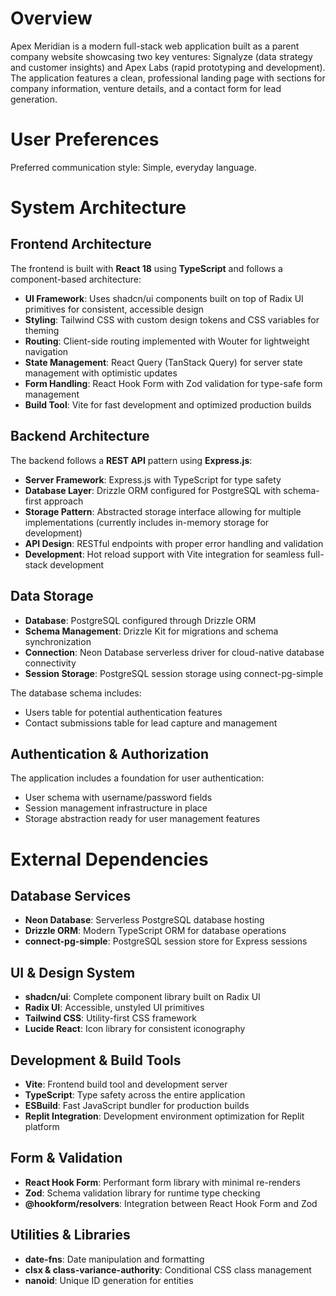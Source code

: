 # Overview

Apex Meridian is a modern full-stack web application built as a parent company website showcasing two key ventures: Signalyze (data strategy and customer insights) and Apex Labs (rapid prototyping and development). The application features a clean, professional landing page with sections for company information, venture details, and a contact form for lead generation.

# User Preferences

Preferred communication style: Simple, everyday language.

# System Architecture

## Frontend Architecture

The frontend is built with **React 18** using **TypeScript** and follows a component-based architecture:

- **UI Framework**: Uses shadcn/ui components built on top of Radix UI primitives for consistent, accessible design
- **Styling**: Tailwind CSS with custom design tokens and CSS variables for theming
- **Routing**: Client-side routing implemented with Wouter for lightweight navigation
- **State Management**: React Query (TanStack Query) for server state management with optimistic updates
- **Form Handling**: React Hook Form with Zod validation for type-safe form management
- **Build Tool**: Vite for fast development and optimized production builds

## Backend Architecture

The backend follows a **REST API** pattern using **Express.js**:

- **Server Framework**: Express.js with TypeScript for type safety
- **Database Layer**: Drizzle ORM configured for PostgreSQL with schema-first approach
- **Storage Pattern**: Abstracted storage interface allowing for multiple implementations (currently includes in-memory storage for development)
- **API Design**: RESTful endpoints with proper error handling and validation
- **Development**: Hot reload support with Vite integration for seamless full-stack development

## Data Storage

- **Database**: PostgreSQL configured through Drizzle ORM
- **Schema Management**: Drizzle Kit for migrations and schema synchronization
- **Connection**: Neon Database serverless driver for cloud-native database connectivity
- **Session Storage**: PostgreSQL session storage using connect-pg-simple

The database schema includes:
- Users table for potential authentication features
- Contact submissions table for lead capture and management

## Authentication & Authorization

The application includes a foundation for user authentication:
- User schema with username/password fields
- Session management infrastructure in place
- Storage abstraction ready for user management features

# External Dependencies

## Database Services
- **Neon Database**: Serverless PostgreSQL database hosting
- **Drizzle ORM**: Modern TypeScript ORM for database operations
- **connect-pg-simple**: PostgreSQL session store for Express sessions

## UI & Design System
- **shadcn/ui**: Complete component library built on Radix UI
- **Radix UI**: Accessible, unstyled UI primitives
- **Tailwind CSS**: Utility-first CSS framework
- **Lucide React**: Icon library for consistent iconography

## Development & Build Tools
- **Vite**: Frontend build tool and development server
- **TypeScript**: Type safety across the entire application
- **ESBuild**: Fast JavaScript bundler for production builds
- **Replit Integration**: Development environment optimization for Replit platform

## Form & Validation
- **React Hook Form**: Performant form library with minimal re-renders
- **Zod**: Schema validation library for runtime type checking
- **@hookform/resolvers**: Integration between React Hook Form and Zod

## Utilities & Libraries
- **date-fns**: Date manipulation and formatting
- **clsx & class-variance-authority**: Conditional CSS class management
- **nanoid**: Unique ID generation for entities